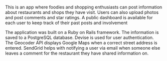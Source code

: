 This is an app where foodies and shopping enthusiasts can post information about restaurants and shops they have visit. Users can also upload photos and post comments and star ratings. A public dashboard is available for each user to keep track of their past posts and involvement

The application was built on a Ruby on Rails framework. The information is saved to a PostgreSQL database. Devise is used for user authentication. The Geocoder API displays Google Maps when a correct street address is entered. SendGrid helps with notifying a user via email when someone else leaves a comment for the restaurant they have shared information on.

